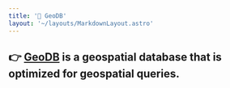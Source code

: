 ```yaml
---
title: '🥞 GeoDB'
layout: '~/layouts/MarkdownLayout.astro'
---
```


## 👉 [GeoDB](https://getgeodb.com) is a geospatial database that is optimized for geospatial queries.